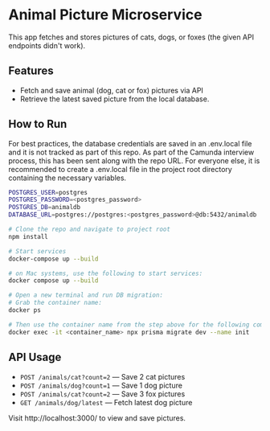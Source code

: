 # Animal Picture Microservice

This app fetches and stores pictures of cats, dogs, or foxes (the given API endpoints didn't work).

## Features
- Fetch and save animal (dog, cat or fox) pictures via API
- Retrieve the latest saved picture from the local database.

## How to Run

For best practices, the database credentials are saved in an .env.local file and it is not tracked as part of this repo. As part of the Camunda interview process, this has been sent along with the repo URL. For everyone else, it is recommended to create a .env.local file in the project root directory containing the necessary variables.

```bash
POSTGRES_USER=postgres
POSTGRES_PASSWORD=<postgres_password>
POSTGRES_DB=animaldb
DATABASE_URL=postgres://postgres:<postgres_password>@db:5432/animaldb
```

```bash
# Clone the repo and navigate to project root
npm install

# Start services
docker-compose up --build

# on Mac systems, use the following to start services:
docker compose up --build

# Open a new terminal and run DB migration:
# Grab the container name:
docker ps

# Then use the container name from the step above for the following command to run the Prisma migration:
docker exec -it <container_name> npx prisma migrate dev --name init
```

## API Usage
- `POST /animals/cat?count=2` — Save 2 cat pictures
- `POST /animals/dog?count=1` — Save 1 dog picture
- `POST /animals/cat?count=2` — Save 3 fox pictures
- `GET /animals/dog/latest` — Fetch latest dog picture

Visit http://localhost:3000/ to view and save pictures.